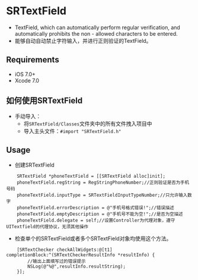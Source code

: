 # SRTextField

* TextField, which can automatically perform regular verification, and automatically prohibits the non - allowed characters to be entered.
* 能够自动自动禁止字符输入，并进行正则验证的TextField。

## Requirements

* iOS 7.0+ 
* Xcode 7.0

## 如何使用SRTextField

* 手动导入：
    * 将`SRTextField/Classes`文件夹中的所有文件拽入项目中
    * 导入主头文件：`#import "SRTextField.h"`

## Usage

* 创建SRTextField
```
    SRTextField *phoneTextField = [[SRTextField alloc]init];
    phoneTextField.regString = RegStringPhoneNumber;//正则验证是否为手机号码
    phoneTextField.inputType = SRTextFieldInputTypeNumber;//只允许输入数字
    phoneTextField.errorDescription = @"手机号格式错误!";//错误描述
    phoneTextField.emptyDescription = @"手机号不能为空!";//是否为空描述
    phoneTextField.delegate = self;//设置Controller为代理对象，遵守UITextfield的代理协议，无须其他操作
```
* 检查单个的SRTextField或者多个SRTextField对象均使用这个方法。
```
    [SRTextChecker checkAllWidgets:@[t1] completionBlock:^(SRTextCheckerResultInfo *resultInfo) {
        //输出上面填写过的错误提示
        NSLog(@"%@",resultInfo.resultString);
    }];
```
